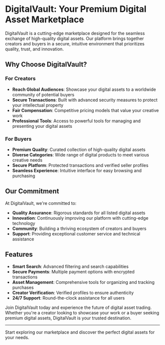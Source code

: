 # DigitalVault: Your Premium Digital Asset Marketplace

DigitalVault is a cutting-edge marketplace designed for the seamless exchange of high-quality digital assets. Our platform brings together creators and buyers in a secure, intuitive environment that prioritizes quality, trust, and innovation.

## Why Choose DigitalVault?

### For Creators
- **Reach Global Audiences**: Showcase your digital assets to a worldwide community of potential buyers
- **Secure Transactions**: Built with advanced security measures to protect your intellectual property
- **Fair Compensation**: Competitive pricing models that value your creative work
- **Professional Tools**: Access to powerful tools for managing and presenting your digital assets

### For Buyers
- **Premium Quality**: Curated collection of high-quality digital assets
- **Diverse Categories**: Wide range of digital products to meet various creative needs
- **Secure Platform**: Protected transactions and verified seller profiles
- **Seamless Experience**: Intuitive interface for easy browsing and purchasing

## Our Commitment

At DigitalVault, we're committed to:
- **Quality Assurance**: Rigorous standards for all listed digital assets
- **Innovation**: Continuously improving our platform with cutting-edge technology
- **Community**: Building a thriving ecosystem of creators and buyers
- **Support**: Providing exceptional customer service and technical assistance

## Features

- **Smart Search**: Advanced filtering and search capabilities
- **Secure Payments**: Multiple payment options with encrypted transactions
- **Asset Management**: Comprehensive tools for organizing and tracking purchases
- **Creator Verification**: Verified profiles to ensure authenticity
- **24/7 Support**: Round-the-clock assistance for all users

Join DigitalVault today and experience the future of digital asset trading. Whether you're a creator looking to showcase your work or a buyer seeking premium digital assets, DigitalVault is your trusted destination.

---

Start exploring our marketplace and discover the perfect digital assets for your needs.